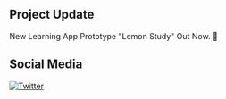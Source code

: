 ## Project Update
New Learning App Prototype "Lemon Study" Out Now. :lemon:

## Social Media
[![Twitter](https://img.shields.io/twitter/url?style=social)](https://twitter.com/intent/tweet?text=Wow:&url=https%3A%2F%2Fyvki.github.io%2Fportfolio)
